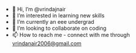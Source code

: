 - 👋 Hi, I’m @vrindajnair
- 👀 I’m interested in learning new skills
- 🌱 I’m currently an eee undergrad
- 💞️ I’m looking to collaborate on coding
- 📫 How to reach me - connect with me through vrindanair2006@gmail.com

<!---
vrindajnair/vrindajnair is a ✨ special ✨ repository because its `README.md` (this file) appears on your GitHub profile.
You can click the Preview link to take a look at your changes.
--->
